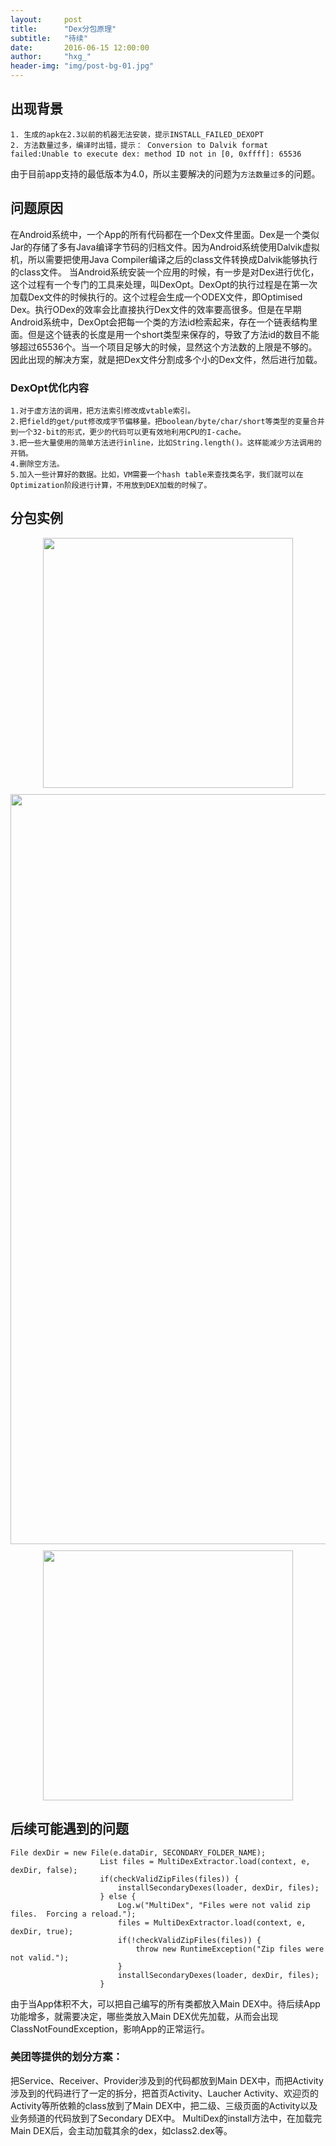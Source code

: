```yaml
---
layout:     post
title:      "Dex分包原理"
subtitle:   "待续"
date:       2016-06-15 12:00:00
author:     "hxg_"
header-img: "img/post-bg-01.jpg"
---
```

## 出现背景

```
1. 生成的apk在2.3以前的机器无法安装，提示INSTALL_FAILED_DEXOPT 
2. 方法数量过多，编译时出错，提示： Conversion to Dalvik format failed:Unable to execute dex: method ID not in [0, 0xffff]: 65536
```

由于目前app支持的最低版本为4.0，所以主要解决的问题为`方法数量过多`的问题。

## 问题原因

在Android系统中，一个App的所有代码都在一个Dex文件里面。Dex是一个类似Jar的存储了多有Java编译字节码的归档文件。因为Android系统使用Dalvik虚拟机，所以需要把使用Java Compiler编译之后的class文件转换成Dalvik能够执行的class文件。
当Android系统安装一个应用的时候，有一步是对Dex进行优化，这个过程有一个专门的工具来处理，叫DexOpt。DexOpt的执行过程是在第一次加载Dex文件的时候执行的。这个过程会生成一个ODEX文件，即Optimised Dex。执行ODex的效率会比直接执行Dex文件的效率要高很多。但是在早期Android系统中，DexOpt会把每一个类的方法id检索起来，存在一个链表结构里面。但是这个链表的长度是用一个short类型来保存的，导致了方法id的数目不能够超过65536个。当一个项目足够大的时候，显然这个方法数的上限是不够的。
因此出现的解决方案，就是把Dex文件分割成多个小的Dex文件，然后进行加载。

### DexOpt优化内容

```
1.对于虚方法的调用，把方法索引修改成vtable索引。
2.把field的get/put修改成字节偏移量。把boolean/byte/char/short等类型的变量合并到一个32-bit的形式，更少的代码可以更有效地利用CPU的I-cache。
3.把一些大量使用的简单方法进行inline，比如String.length()。这样能减少方法调用的开销。
4.删除空方法。
5.加入一些计算好的数据。比如，VM需要一个hash table来查找类名字，我们就可以在Optimization阶段进行计算，不用放到DEX加载的时候了。
```

## 分包实例

<img src="/blog/img/Dex/1.png" style="display: block; margin: 10px auto; width: 400px; height: auto;" /> 
<img src="/blog/img/Dex/2.png" style="display: block; margin: 10px auto; width: 1200px; height: auto;" /> 
<img src="/blog/img/Dex/3.png" style="display: block; margin: 10px auto; width: 400px; height: auto;" /> 

## 后续可能遇到的问题

```
File dexDir = new File(e.dataDir, SECONDARY_FOLDER_NAME);
                    List files = MultiDexExtractor.load(context, e, dexDir, false);
                    if(checkValidZipFiles(files)) {
                        installSecondaryDexes(loader, dexDir, files);
                    } else {
                        Log.w("MultiDex", "Files were not valid zip files.  Forcing a reload.");
                        files = MultiDexExtractor.load(context, e, dexDir, true);
                        if(!checkValidZipFiles(files)) {
                            throw new RuntimeException("Zip files were not valid.");
                        }
                        installSecondaryDexes(loader, dexDir, files);
                    }
```

由于当App体积不大，可以把自己编写的所有类都放入Main DEX中。待后续App功能增多，就需要决定，哪些类放入Main DEX优先加载，从而会出现ClassNotFoundException，影响App的正常运行。

### 美团等提供的划分方案：

把Service、Receiver、Provider涉及到的代码都放到Main DEX中，而把Activity涉及到的代码进行了一定的拆分，把首页Activity、Laucher Activity、欢迎页的Activity等所依赖的class放到了Main DEX中，把二级、三级页面的Activity以及业务频道的代码放到了Secondary DEX中。
MultiDex的install方法中，在加载完Main DEX后，会主动加载其余的dex，如class2.dex等。



